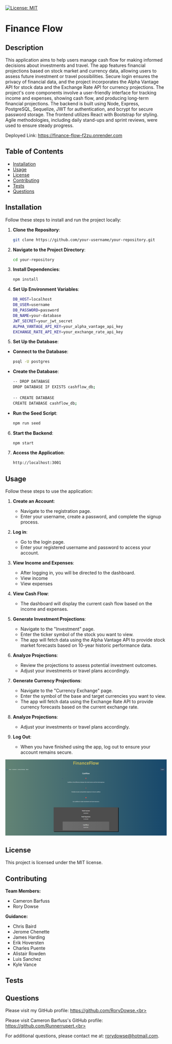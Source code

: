 [![License: MIT](https://img.shields.io/badge/License-MIT-yellow.svg)](https://opensource.org/licenses/MIT)

# Finance Flow

## Description

This application aims to help users manage cash flow for making informed decisions about investments and travel. The app features financial projections based on stock market and currency data, allowing users to assess future investment or travel possibilities. Secure login ensures the privacy of financial data, and the project incorporates the Alpha Vantage API for stock data and the Exchange Rate API for currency projections. The project's core components involve a user-friendly interface for tracking income and expenses, showing cash flow, and producing long-term financial projections. The backend is built using Node, Express, PostgreSQL, Sequelize, JWT for authentication, and bcrypt for secure password storage. The frontend utilizes React with Bootstrap for styling. Agile methodologies, including daily stand-ups and sprint reviews, were used to ensure steady progress.

Deployed Link: https://finance-flow-f2zu.onrender.com

## Table of Contents

- [Installation](#installation)
- [Usage](#usage)
- [License](#license)
- [Contributing](#contributing)
- [Tests](#tests)
- [Questions](#questions)

## Installation

Follow these steps to install and run the project locally:

1. **Clone the Repository**:

   ```bash
   git clone https://github.com/your-username/your-repository.git
   ```

2. **Navigate to the Project Directory**:

   ```bash
   cd your-repository
   ```

3. **Install Dependencies**:

   ```bash
   npm install
   ```

4. **Set Up Environment Variables**:
   ```bash
   DB_HOST=localhost
   DB_USER=username
   DB_PASSWORD=password
   DB_NAME=your-database
   JWT_SECRET=your_jwt_secret
   ALPHA_VANTAGE_API_KEY=your_alpha_vantage_api_key
   EXCHANGE_RATE_API_KEY=your_exchange_rate_api_key
   ```
5. **Set Up the Database**:

- **Connect to the Database**:
  ```bash
  psql -U postgres
  ```
- **Create the Database**:

  ```bash
  -- DROP DATABASE
  DROP DATABASE IF EXISTS cashflow_db;

  -- CREATE DATABASE
  CREATE DATABASE cashflow_db;
  ```

- **Run the Seed Script**:
  ```bash
  npm run seed
  ```

6. **Start the Backend**:
   ```bash
   npm start
   ```
7. **Access the Application**:

   ```bash
   http://localhost:3001
   ```

## Usage

Follow these steps to use the application:

1. **Create an Account**:

   - Navigate to the registration page.
   - Enter your username, create a password, and complete the signup process.

2. **Log in**:

   - Go to the login page.
   - Enter your registered username and password to access your account.

3. **View Income and Expenses**:

   - After logging in, you will be directed to the dashboard.
   - View income
   - View expenses

4. **View Cash Flow**:

   - The dashboard will display the current cash flow based on the income and expenses.

5. **Generate Investment Projections**:

   - Navigate to the "Investment" page.
   - Enter the ticker symbol of the stock you want to view.
   - The app will fetch data using the Alpha Vantage API to provide stock market forecasts based on 10-year historic performance data.

6. **Analyze Projections**:

   - Review the projections to assess potential investment outcomes.
   - Adjust your investments or travel plans accordingly.

7. **Generate Currency Projections**:

   - Navigate to the "Currency Exchange" page.
   - Enter the symbol of the base and target currencies you want to view.
   - The app will fetch data using the Exchange Rate API to provide currency forecasts based on the current exchange rate.

8. **Analyze Projections**:

   - Adjust your investments or travel plans accordingly.

9. **Log Out**:
   - When you have finished using the app, log out to ensure your account remains secure.

![Screenshot](/client/src/assets/images/screenshot.png)

## License

This project is licensed under the MIT license.

## Contributing

**Team Members:**

- Cameron Barfuss
- Rory Dowse

**Guidance:**

- Chris Baird
- Jerome Chenette
- James Harding
- Erik Hoversten
- Charles Puente
- Alistair Rowden
- Luis Sanchez
- Kyle Vance

## Tests

## Questions

Please visit my GitHub profile: https://github.com/RoryDowse.<br>

Please visit Cameron Barfuss's GitHub profile: https://github.com/Runnerrupert.<br>

For additional questions, please contact me at: rorydowse@hotmail.com.
